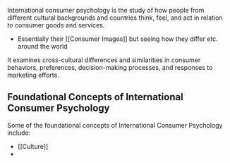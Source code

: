 International consumer psychology is the study of how people from different cultural backgrounds and countries think, feel, and act in relation to consumer goods and services. 
- Essentially their [[Consumer Images]] but seeing how they differ etc. around the world

It examines cross-cultural differences and similarities in consumer behaviors, preferences, decision-making processes, and responses to marketing efforts.


## Foundational Concepts of International Consumer Psychology
Some of the foundational concepts of International Consumer Psychology include:
- [[Culture]]
- 